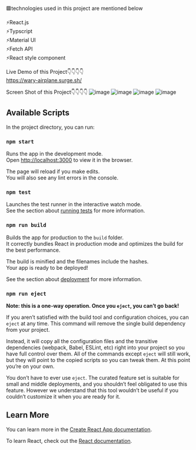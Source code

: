 🟪technologies used in this project are mentioned below </br>

⚡React.js </br>
⚡Typscript </br>
⚡Material UI </br>
⚡Fetch API </br>
⚡React style component </br> 

Live Demo of this Project👇👇👇👇 </br>
https://wary-airplane.surge.sh/

Screen Shot of this Project👇👇👇👇
![image](https://user-images.githubusercontent.com/71975211/143201781-7e8e3e51-11b7-4c9b-b9f6-72e2e14ae05e.png)
![image](https://user-images.githubusercontent.com/71975211/143201829-2908921f-0d38-4e43-8c77-eaa313b058a4.png)
![image](https://user-images.githubusercontent.com/71975211/143201896-1b25b17b-7cc4-4ab0-837a-ae9d2bbdf364.png)
![image](https://user-images.githubusercontent.com/71975211/143201937-3f01c5cd-0dfd-4075-aec3-1769f5628aa5.png)




## Available Scripts

In the project directory, you can run:

### `npm start`

Runs the app in the development mode.\
Open [http://localhost:3000](http://localhost:3000) to view it in the browser.

The page will reload if you make edits.\
You will also see any lint errors in the console.

### `npm test`

Launches the test runner in the interactive watch mode.\
See the section about [running tests](https://facebook.github.io/create-react-app/docs/running-tests) for more information.

### `npm run build`

Builds the app for production to the `build` folder.\
It correctly bundles React in production mode and optimizes the build for the best performance.

The build is minified and the filenames include the hashes.\
Your app is ready to be deployed!

See the section about [deployment](https://facebook.github.io/create-react-app/docs/deployment) for more information.

### `npm run eject`

**Note: this is a one-way operation. Once you `eject`, you can’t go back!**

If you aren’t satisfied with the build tool and configuration choices, you can `eject` at any time. This command will remove the single build dependency from your project.

Instead, it will copy all the configuration files and the transitive dependencies (webpack, Babel, ESLint, etc) right into your project so you have full control over them. All of the commands except `eject` will still work, but they will point to the copied scripts so you can tweak them. At this point you’re on your own.

You don’t have to ever use `eject`. The curated feature set is suitable for small and middle deployments, and you shouldn’t feel obligated to use this feature. However we understand that this tool wouldn’t be useful if you couldn’t customize it when you are ready for it.

## Learn More

You can learn more in the [Create React App documentation](https://facebook.github.io/create-react-app/docs/getting-started).

To learn React, check out the [React documentation](https://reactjs.org/).
